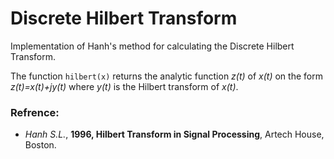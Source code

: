 # Discrete Hilbert Transform
Implementation of Hanh's method for calculating the Discrete Hilbert Transform.

The function ``hilbert(x)`` returns the analytic function _z(t)_ of _x(t)_ on the form _z(t)=x(t)+jy(t)_ where _y(t)_ is the Hilbert transform of _x(t)_.

### Refrence:
* _Hanh S.L._, __1996, Hilbert Transform in Signal Processing__, Artech House, Boston.
